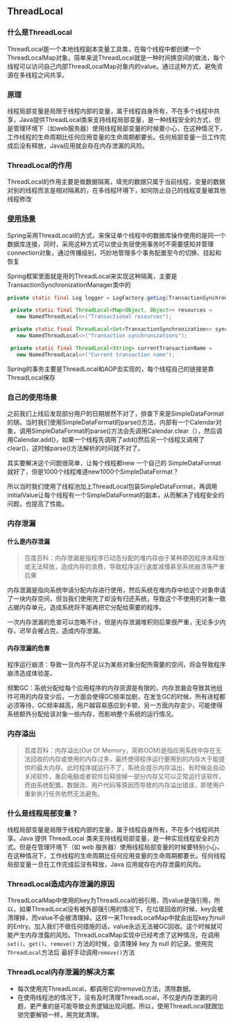 ## ThreadLocal

### 什么是ThreadLocal

ThreadLocal是一个本地线程副本变量工具类，在每个线程中都创建一个ThreadLocalMap对象，简单来说ThreadLocal就是一种时间换空间的做法，每个线程可以访问自己内部ThreadLocalMap对象内的value。通过这种方式，避免资源在多线程之间共享。

### 原理

线程局部变量是局限于线程内部的变量，属于线程自身所有，不在多个线程中共享，Java提供ThreadLocal类来支持线程局部变量，是一种线程安全的方式，但是管理环境下（如web服务器）使用线程局部变量的时候要小心，在这种情况下，工作线程的生命周期比任何应用变量的生命周期都要长。任何局部变量一旦工作完成后没有释放，Java应用就会存在内存泄漏的风险。

### ThreadLocal的作用

ThreadLocal的作用主要是做数据隔离，填充的数据只属于当前线程，变量的数据对别的线程而言是相对隔离的，在多线程环境下，如何防止自己的线程变量被其他线程修改

### [使用场景](https://www.zhihu.com/question/341005993)

Spring采用ThreadLocal的方式，来保证单个线程中的数据库操作使用的是同一个数据库连接，同时，采用这种方式可以使业务层使用事务时不需要感知并管理connection对象，通过传播级别，巧妙地管理多个事务配置至今的切换、挂起和恢复

Spring框架里面就是用的ThreadLocal来实现这种隔离，主要是TransactionSynchronizationManager类中的

```java
private static final Log logger = LogFactory.getLog(TransactionSynchronizationManager.class);

 private static final ThreadLocal<Map<Object, Object>> resources =
   new NamedThreadLocal<>("Transactional resources");

 private static final ThreadLocal<Set<TransactionSynchronization>> synchronizations =
   new NamedThreadLocal<>("Transaction synchronizations");

 private static final ThreadLocal<String> currentTransactionName =
   new NamedThreadLocal<>("Current transaction name");


```

Spring的事务主要是ThreadLocal和AOP去实现的，每个线程自己的链接是靠ThreadLocal保存

### 自己的使用场景

之前我们上线后发现部分用户的日期居然不对了，排查下来是SimpleDataFormat的锅，当时我们使用SimpleDataFormat的parse()方法，内部有一个Calendar对象，调用SimpleDataFormat的parse()方法会先调用Calendar.clear（），然后调用Calendar.add()，如果一个线程先调用了add()然后另一个线程又调用了clear()，这时候parse()方法解析的时间就不对了。

其实要解决这个问题很简单，让每个线程都new 一个自己的 SimpleDataFormat就好了，但是1000个线程难道new1000个SimpleDataFormat？

所以当时我们使用了线程池加上ThreadLocal包装SimpleDataFormat，再调用initialValue让每个线程有一个SimpleDataFormat的副本，从而解决了线程安全的问题，也提高了性能。



### 内存泄漏

#### 什么是内存泄漏

> 百度百科：内存泄漏是指程序已动态分配的堆内存由于某种原因程序未释放或无法释放，造成内存的浪费，导致程序运行速度减慢甚至系统崩溃等严重后果

内存泄漏是指向系统申请分配内存进行使用，然后系统在堆内存中给这个对象申请了一块内存空间，但当我们使用完了却没有归还系统，导致这个不使用的对象一致占据内存单元，造成系统将不能再把它分配给需要的程序。

一次内存泄漏的危害可以忽略不计，但是内存泄漏堆积则后果很严重，无论多少内存，迟早会被占完，造成内存泄漏。

#### 内存泄漏的危害

程序运行崩溃：导致一旦内存不足以为某些对象分配所需要的空间，将会导致程序崩溃造成体验差。

频繁GC：系统分配给每个应用程序的内存资源是有限的，内存泄漏会导致其他组件可用的内存变少后，一方面会使得GC频率加剧，在发生GC的时候，所有进程都必须等待，GC频率越高，用户越容易感应到卡顿，另一方面内存变少，可能使得系统额外分配给该对象一些内存，而影响整个系统的运行情况。

### 内存溢出

> 百度百科：内存溢出(Out Of Memory，简称OOM)是指应用系统中存在无法回收的内存或使用的内存过多，最终使得程序运行要用到的内存大于能提供的最大内存。此时程序就运行不了，系统会提示内存溢出，有时候会自动关闭软件，重启电脑或者软件后释放掉一部分内存又可以正常运行该软件，而由系统配置、数据流、用户代码等原因而导致的内存溢出错误，即使用户重新执行任务依然无法避免。

### 什么是线程局部变量？

线程局部变量是局限于线程内部的变量，属于线程自身所有，不在多个线程间共享。Java 提供 ThreadLocal 类来支持线程局部变量，是一种实现线程安全的方式。但是在管理环境下（如 web 服务器）使用线程局部变量的时候要特别小心，在这种情况下，工作线程的生命周期比任何应用变量的生命周期都要长。任何线程局部变量一旦在工作完成后没有释放，Java 应用就存在内存泄露的风险。

### ThreadLocal造成内存泄漏的原因

ThreadLocalMap中使用的key为ThreadLocal的弱引用，而value是强引用，所以，如果ThreadLocal没有被外部强引用的情况下，在垃圾回收的时候，key会被清理掉，而value不会被清理掉。这样一来ThreadLocalMap中就会出现key为null的Entry。加入我们不做任何措施的话，value永远无法被GC回收。这个时候就可能产生内存泄露的风险。ThreadLocalMap实现中已经考虑了这种情况，在调用 `set()`、`get()`、`remove()` 方法的时候，会清理掉 key 为 null 的记录。使用完 `ThreadLocal`方法后 最好手动调用`remove()`方法

### ThreadLocal内存泄漏的解决方案

- 每次使用完ThreadLocal，都调用它的remove()方法，清除数据。
- 在使用线程池的情况下，没有及时清理ThreadLocal，不仅是内存泄漏的问题，更严重的是可能导致业务逻辑出现问题。所以，使用ThreadLocal就跟加锁完要解锁一样，用完就清理。